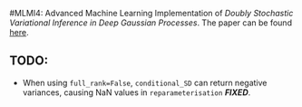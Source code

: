 #MLMI4: Advanced Machine Learning
Implementation of *Doubly Stochastic Variational Inference in Deep Gaussian Processes*. The paper can be found [here](https://arxiv.org/abs/1705.08933).

## TODO:
* When using `full_rank=False`, `conditional_SD` can return negative variances, causing NaN values in `reparameterisation` ***FIXED***.
